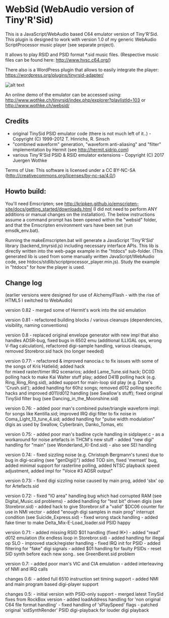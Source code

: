 # WebSid (WebAudio version of Tiny'R'Sid)

This is a JavaScript/WebAudio based C64 emulator version of Tiny'R'Sid. This plugin is designed to work with version 1.0 of my 
generic WebAudio ScriptProcessor music player (see separate project). 

It allows to play RSID and PSID format *.sid music files. (Respective music files can be found here: http://www.hvsc.c64.org/)

There also is a WordPress plugin that allows to easily integrate the player: https://wordpress.org/plugins/tinyrsid-adapter/

![alt text](https://github.com/wothke/websid/raw/master/tinyrid.jpg "Tiny'R'Sid HVSC Explorer")

An online demo of the emulator can be accessed using: http://www.wothke.ch/tinyrsid/index.php/explorer?playlistId=103 or http://www.wothke.ch/websid/


## Credits

* original TinySid PSID emulator code (there is not much left of it..) - Copyright (C) 1999-2012 T. Hinrichs, R. Sinsch
* "combined waveform" generation, "waveform anti-aliasing" and "filter" implementation by Hermit (see http://hermit.sidrip.com)
* various Tiny'R'Sid PSID & RSID emulator extensions - Copyright (C) 2017 Juergen Wothke 

Terms of Use: This software is licensed under a CC BY-NC-SA (http://creativecommons.org/licenses/by-nc-sa/4.0/)


## Howto build:

You'll need Emscripten; see http://kripken.github.io/emscripten-site/docs/getting_started/downloads.html (I did not 
need to perform ANY additions or manual changes on the installation). The below instructions assume a command prompt has been 
opened within the "websid" folder, and that the Emscripten environment vars have been set (run emsdk_env.bat).

Running the makeEmscripten.bat will generate a JavaScript 'Tiny'R'Sid' library (backend_tinyrsid.js) including 
necessary interface APIs. This lib is directly written into the web-page example in the "htdocs" sub-folder. (This 
generated lib is used from some manually written JavaScript/WebAudio code, see htdocs/stdlib/scriptprocessor_player.min.js). 
Study the example in "htdocs" for how the player is used.


## Change log 

(earlier versions were designed for use of Alchemy/Flash - with the rise of HTML5 I switched to WebAudio)

version 0.82  - merged some of Hermit's work into the sid emulation

version 0.81  - refactored building blocks / various cleanups (dependencies, visibility, naming conventions)

version 0.8   - replaced original envelope generator with new impl that also handles ADSR-bug, fixed bugs in 
                6502 emu (additional ILLIGAL ops, wrong V-flag calculation), refactored digi-sample handling, 
                various cleanups, removed Storebror.sid hack (no longer needed)

version 0.77: - refactored & improved nanocia.c to fix issues with some of the songs of Kris Hatlelid; added hack  
                for mixed raster/timer IRQ scenarios; added Lame_Tune.sid hack; DC0D polling hack to make Kai Walter 
                stuff play; added D41B polling hack (e.g. Ring_Ring_Ring.sid), added support for main-loop sid play (e.g. Dane's 'Crush.sid');
                added handling for 60hz songs; removed d012 polling specific hacks and improved d011/d012 handling (see 
                Swallow's stuff); fixed original TinySid filter bug (see Dancing_in_the_Moonshine.sid)
				
version 0.76: - added poor man's combined pulse/triangle waveform impl: for songs like Kentilla.sid; improved IRQ digi 
                filter to fix noise in Coma_Light_13_tune_4.sid; added handling for "pulse width modulation" 
                digis as used by Swallow, Cyberbrain, Danko_Tomas, etc

version 0.75: - added poor man's badline cycle handling in sidplayer.c - as a workaround for noise artefacts in THCM's new stuff
              - added "new digi" handling for "main" (see Wonderland_XI-End.sid) - also see SEI handling

version 0.74: - fixed sizzling noise (e.g. Christoph Bergmann's tunes) due to bug in digi-scaling (see "genDigi()")
                added TOD sim, fixed 'memset' bug, added minimal support for rasterline polling, added 
                NTSC playback speed adjustment, added impl for "Voice #3 ADSR output"

version 0.73: - fixed digi sizzling noise caused by main prog, added 'sbx' op for Artefacts.sid

version 0.72: - fixed "IO area" handling bug which had corrupted RAM (see Digital_Music.sid problems)
              - added handling for "test bit" driven digis (see Storebror.sid)
              - added hack to give Storebror.sif a "valid" $DC06 counter for use in NMI vector
              - added "enough digi samples in main prog" interrupt condition (see Suicide_Express.sid)
              - fixed wrong stack handling
              - added fake timer to make Delta_Mix-E-Load_loader.sid PSID happy 

version 0.71: - added missing RSID $01 handling (fixed IK+)
              - added "read" d012 emulation (fix endless loop in Storebror.sid)
              - added handling for illegal op SLO
              - improved stack/register handling
              - fixed IRQ init for PSID
              - added filtering for "fake" digi signals
              - added $01 handling for faulty PSIDs
              - reset SID synth before each new song.. see GreenBeret.sid problem

version 0.7:  - added poor man's VIC and CIA emulation
              - added interleaving of NMI and IRQ calls

changes 0.6:  - added full 6510 instruction set timing support
              - added NMI and main program based digi-player support

changes 0.5:  - initial version with PSID-only support
              - merged latest TinySid fixes from RockBox version
              - added loadAddress handling for 'non original C64 file format handling'
              - fixed handling of 'sPlaySpeed' flags
              - patched original 'sidSynthRender' PSID digi-playback for louder digi playback			